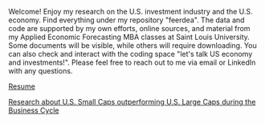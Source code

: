 Welcome! Enjoy my research on the U.S. investment industry and the U.S. economy. Find everything under my repository "feerdea". The data and code are supported by my own efforts, online sources, and material from my Applied Economic Forecasting MBA classes at Saint Louis University. Some documents will be visible, while others will require downloading. You can also check and interact with the coding space "let's talk US economy and investments!". Please feel free to reach out to me via email or LinkedIn with any questions.

[Resume](https://www.dropbox.com/scl/fi/jszx31clmg3gqnxoivgwq/Fernando-de-Andres-Orea-English-CV.pdf?rlkey=w92qom1b0f1pvseed2hmzmz3h&st=vis7pkr6&dl=0)

[Research about U.S. Small Caps outperforming U.S. Large Caps during the Business Cycle](https://www.dropbox.com/scl/fi/j2l6jtj40j54ku7jy6i8x/When-do-U.S.-Small-Caps-outperform-U.S.-Larger-Caps.pdf?rlkey=blx15r1eopidzm8q9jasl6epe&st=okz2whze&dl=0)
